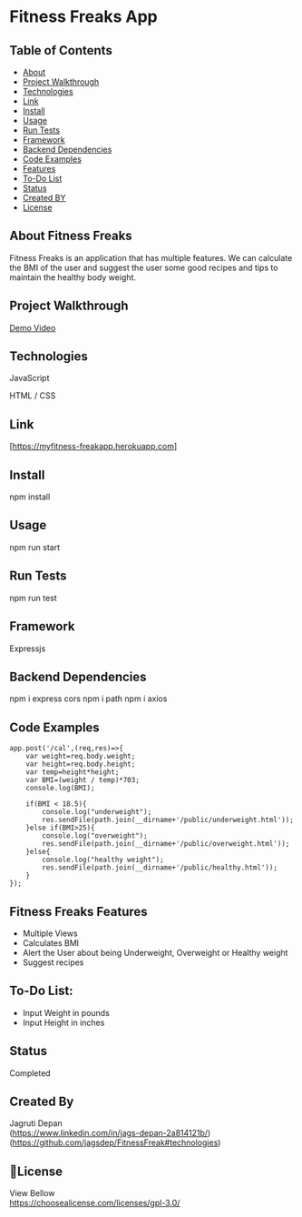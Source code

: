 # Fitness Freaks App


## Table of Contents
* [About](#about-fitness-freaks)
* [Project Walkthrough](#fitness-freaks-Video)
* [Technologies](#technologies)
* [Link](#link)
* [Install](#install)
* [Usage](#usage)
* [Run Tests](#runt-tests)
* [Framework](#framework)
* [Backend Dependencies](#dependencies)
* [Code Examples](#code-examples)
* [Features](#features)
* [To-Do List](to-do-list)
* [Status](#status)
* [Created BY](#contact)
* [License](#license)

## About Fitness Freaks
Fitness Freaks is an application that has multiple features. We can calculate the BMI of the user and suggest the user some good recipes and tips to maintain the healthy body weight.

## Project Walkthrough
[Demo Video](https://youtu.be/Nu4lAOmi1BU)

## Technologies
JavaScript

HTML / CSS

## Link
[https://myfitness-freakapp.herokuapp.com]

## Install 
npm install

## Usage
npm run start

## Run Tests
npm run test

## Framework
Expressjs

## Backend Dependencies
npm i express cors 
npm i path
npm i axios

## Code Examples

```
app.post('/cal',(req,res)=>{
    var weight=req.body.weight;
    var height=req.body.height;
    var temp=height*height;
    var BMI=(weight / temp)*703;
    console.log(BMI);

    if(BMI < 18.5){
        console.log("underweight");
        res.sendFile(path.join(__dirname+'/public/underweight.html'));
    }else if(BMI>25){
        console.log("overweight");
        res.sendFile(path.join(__dirname+'/public/overweight.html'));
    }else{
        console.log("healthy weight");
        res.sendFile(path.join(__dirname+'/public/healthy.html'));
    }
});

```

## Fitness Freaks Features
* Multiple Views
* Calculates BMI
* Alert the User about being Underweight, Overweight or Healthy weight
* Suggest recipes

## To-Do List:
* Input Weight in pounds
* Input Height in inches

## Status
Completed

## Created By
Jagruti Depan<br/>(https://www.linkedin.com/in/jags-depan-2a814121b/)
(https://github.com/jagsdep/FitnessFreak#technologies)

## &#x1F4D9;License 

View Bellow<br/>
https://choosealicense.com/licenses/gpl-3.0/











